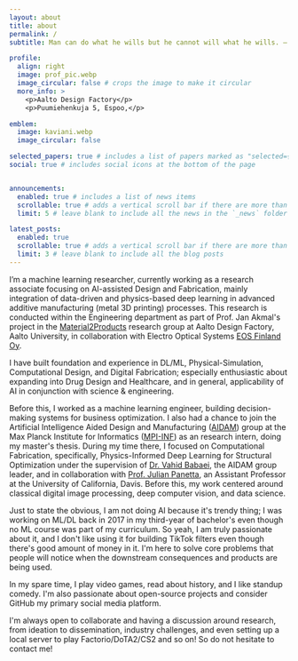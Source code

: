 ```yaml
---
layout: about
title: about
permalink: /
subtitle: Man can do what he wills but he cannot will what he wills. — Arthur Schopenhauer

profile:
  align: right
  image: prof_pic.webp
  image_circular: false # crops the image to make it circular
  more_info: >
    <p>Aalto Design Factory</p>
    <p>Puumiehenkuja 5, Espoo,</p>

emblem:
  image: kaviani.webp
  image_circular: false

selected_papers: true # includes a list of papers marked as "selected={true}"
social: true # includes social icons at the bottom of the page


announcements:
  enabled: true # includes a list of news items
  scrollable: true # adds a vertical scroll bar if there are more than 3 news items
  limit: 5 # leave blank to include all the news in the `_news` folder

latest_posts:
  enabled: true
  scrollable: true # adds a vertical scroll bar if there are more than 3 new posts items
  limit: 3 # leave blank to include all the blog posts
---
```


I’m a machine learning researcher, currently working as a research associate focusing on AI-assisted Design and Fabrication, mainly integration of data-driven and physics-based deep learning in advanced additive manufacturing (metal 3D printing) processes. This research is conducted within the Engineering department as part of Prof. Jan Akmal's project in the <a href="https://www.aalto.fi/en/department-of-energy-and-mechanical-engineering/materials-to-products">Material2Products</a> research group at Aalto Design Factory, Aalto University, in collaboration with Electro Optical Systems <a href="https://www.eos.info/">EOS Finland Oy</a>.

I have built foundation and experience in DL/ML, Physical-Simulation, Computational Design, and Digital Fabrication; especially enthusiastic about expanding into Drug Design and Healthcare, and in general, applicability of AI in conjunction with science & engineering.

Before this, I worked as a machine learning engineer, building decision-making systems for business optimization. I also had a chance to join the Artificial Intelligence Aided Design and Manufacturing (<a href="https://aidam.mpi-inf.mpg.de/">AIDAM</a>) group at the Max Planck Institute for Informatics (<a href="https://www.mpi-inf.mpg.de/home/">MPI-INF</a>) as an research intern, doing my master's thesis. During my time there, I focused on Computational Fabrication, specifically, Physics-Informed Deep Learning for Structural Optimization under the supervision of <a href="https://aidam.mpi-inf.mpg.de/?view=people_vahid">Dr. Vahid Babaei</a>, the AIDAM group leader, and in collaboration with <a href="https://julianpanetta.com/">Prof. Julian Panetta</a>, an Assistant Professor at the University of California, Davis. Before this, my work centered around classical digital image processing, deep computer vision, and data science.

Just to state the obvious, I am not doing AI because it's trendy thing; I was working on ML/DL back in 2017 in my third-year of bachelor's even though no ML course was part of my curriculum. So yeah, I am truly passionate about it, and I don't like using it for building TikTok filters even though there's good amount of money in it. I'm here to solve core problems that people will notice when the downstream consequences and products are being used.

In my spare time, I play video games, read about history, and I like standup comedy. I'm also passionate about open-source projects and consider GitHub my primary social media platform.

I'm always open to collaborate and having a discussion around research, from ideation to dissemination, industry challenges, and even setting up a local server to play Factorio/DoTA2/CS2 and so on! So do not hesitate to contact me!
